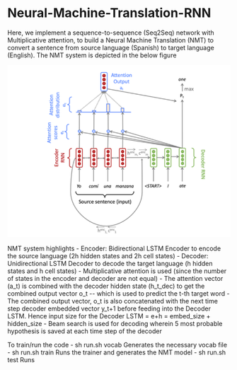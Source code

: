 # Neural-Machine-Translation-RNN
Here, we implement a sequence-to-sequence (Seq2Seq) network with Multiplicative attention, to build a Neural Machine Translation (NMT) to convert a sentence from source language (Spanish) to target language (English). The NMT system is depicted in the below figure 

<img src="./Images/seq2seq_nmt_model.png"/>

NMT system highlights
	- Encoder: Bidirectional LSTM Encoder to encode the source language (2h hidden states and 2h cell states)
	- Decoder: Unidirectional LSTM Decoder to decode the target language (h hidden states and h cell states)
	- Multiplicative attention is used (since the number of states in the encoder and decoder are not equal)
	- The attention vector (a_t) is combined with the decoder hidden state (h_t_dec) to get the combined output vector o_t -- which is used to predict the t-th target word
	- The combined output vector, o_t is also concatenated with the next time step decoder embedded vector y_t+1 before feeding into the Decoder LSTM. Hence input size for the Decoder LSTM = e+h = embed_size + hidden_size
	- Beam search is used for decoding wherein 5 most probable hypothesis is saved at each time step of the decoder

To train/run the code
	- sh run.sh vocab 
		Generates the necessary vocab file
	- sh run.sh train
		Runs the trainer and generates the NMT model 
	- sh run.sh test
		Runs 
